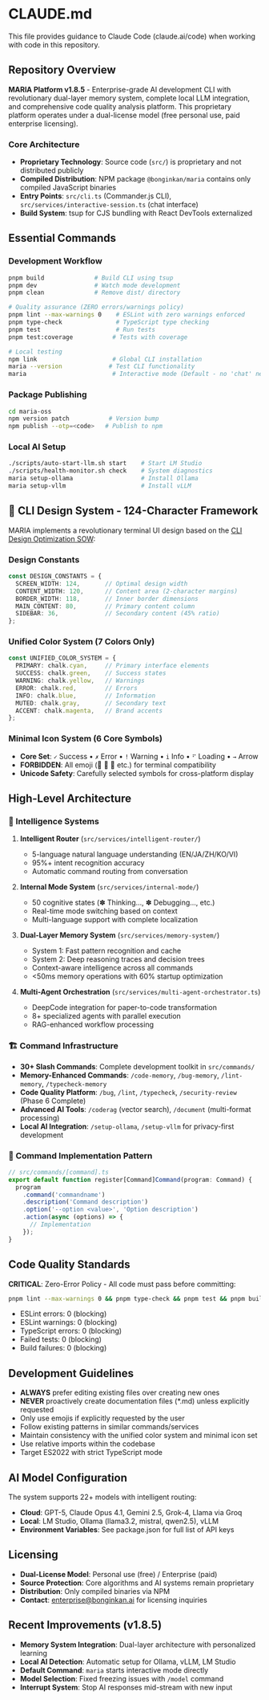 # CLAUDE.md

This file provides guidance to Claude Code (claude.ai/code) when working with code in this repository.

## Repository Overview

**MARIA Platform v1.8.5** - Enterprise-grade AI development CLI with revolutionary dual-layer memory system, complete local LLM integration, and comprehensive code quality analysis platform. This proprietary platform operates under a dual-license model (free personal use, paid enterprise licensing).

### Core Architecture

- **Proprietary Technology**: Source code (`src/`) is proprietary and not distributed publicly
- **Compiled Distribution**: NPM package `@bonginkan/maria` contains only compiled JavaScript binaries
- **Entry Points**: `src/cli.ts` (Commander.js CLI), `src/services/interactive-session.ts` (chat interface)
- **Build System**: tsup for CJS bundling with React DevTools externalized

## Essential Commands

### Development Workflow
```bash
pnpm build              # Build CLI using tsup
pnpm dev                # Watch mode development
pnpm clean              # Remove dist/ directory

# Quality assurance (ZERO errors/warnings policy)
pnpm lint --max-warnings 0    # ESLint with zero warnings enforced
pnpm type-check               # TypeScript type checking
pnpm test                     # Run tests
pnpm test:coverage           # Tests with coverage

# Local testing
npm link                     # Global CLI installation
maria --version             # Test CLI functionality
maria                        # Interactive mode (Default - no 'chat' needed!)
```

### Package Publishing
```bash
cd maria-oss
npm version patch           # Version bump
npm publish --otp=<code>   # Publish to npm
```

### Local AI Setup
```bash
./scripts/auto-start-llm.sh start    # Start LM Studio
./scripts/health-monitor.sh check    # System diagnostics
maria setup-ollama                   # Install Ollama
maria setup-vllm                     # Install vLLM
```

## 🎨 CLI Design System - 124-Character Framework

MARIA implements a revolutionary terminal UI design based on the [CLI Design Optimization SOW](./docs/03-sow/CLI_DESIGN_CHALK_OPTIMIZATION_SOW.md):

### Design Constants
```typescript
const DESIGN_CONSTANTS = {
  SCREEN_WIDTH: 124,       // Optimal design width
  CONTENT_WIDTH: 120,      // Content area (2-character margins)
  BORDER_WIDTH: 118,       // Inner border dimensions
  MAIN_CONTENT: 80,        // Primary content column
  SIDEBAR: 36,             // Secondary content (45% ratio)
};
```

### Unified Color System (7 Colors Only)
```typescript
const UNIFIED_COLOR_SYSTEM = {
  PRIMARY: chalk.cyan,     // Primary interface elements
  SUCCESS: chalk.green,    // Success states
  WARNING: chalk.yellow,   // Warnings
  ERROR: chalk.red,        // Errors
  INFO: chalk.blue,        // Information
  MUTED: chalk.gray,       // Secondary text
  ACCENT: chalk.magenta,   // Brand accents
};
```

### Minimal Icon System (6 Core Symbols)
- **Core Set**: `✓` Success • `✗` Error • `!` Warning • `i` Info • `⠋` Loading • `→` Arrow
- **FORBIDDEN**: All emoji (🚀 🎉 🎨 etc.) for terminal compatibility
- **Unicode Safety**: Carefully selected symbols for cross-platform display

## High-Level Architecture

### 🤖 Intelligence Systems

1. **Intelligent Router** (`src/services/intelligent-router/`)
   - 5-language natural language understanding (EN/JA/ZH/KO/VI)
   - 95%+ intent recognition accuracy
   - Automatic command routing from conversation

2. **Internal Mode System** (`src/services/internal-mode/`)
   - 50 cognitive states (✽ Thinking…, ✽ Debugging…, etc.)
   - Real-time mode switching based on context
   - Multi-language support with complete localization

3. **Dual-Layer Memory System** (`src/services/memory-system/`)
   - System 1: Fast pattern recognition and cache
   - System 2: Deep reasoning traces and decision trees
   - Context-aware intelligence across all commands
   - <50ms memory operations with 60% startup optimization

4. **Multi-Agent Orchestration** (`src/services/multi-agent-orchestrator.ts`)
   - DeepCode integration for paper-to-code transformation
   - 8+ specialized agents with parallel execution
   - RAG-enhanced workflow processing

### 🏗️ Command Infrastructure

- **30+ Slash Commands**: Complete development toolkit in `src/commands/`
- **Memory-Enhanced Commands**: `/code-memory`, `/bug-memory`, `/lint-memory`, `/typecheck-memory`
- **Code Quality Platform**: `/bug`, `/lint`, `/typecheck`, `/security-review` (Phase 6 Complete)
- **Advanced AI Tools**: `/coderag` (vector search), `/document` (multi-format processing)
- **Local AI Integration**: `/setup-ollama`, `/setup-vllm` for privacy-first development

### 📐 Command Implementation Pattern

```typescript
// src/commands/[command].ts
export default function register[Command]Command(program: Command) {
  program
    .command('commandname')
    .description('Command description')
    .option('--option <value>', 'Option description')
    .action(async (options) => {
      // Implementation
    });
}
```

## Code Quality Standards

**CRITICAL**: Zero-Error Policy - All code must pass before committing:
```bash
pnpm lint --max-warnings 0 && pnpm type-check && pnpm test && pnpm build
```

- ESLint errors: 0 (blocking)
- ESLint warnings: 0 (blocking)
- TypeScript errors: 0 (blocking)
- Failed tests: 0 (blocking)
- Build failures: 0 (blocking)

## Development Guidelines

- **ALWAYS** prefer editing existing files over creating new ones
- **NEVER** proactively create documentation files (*.md) unless explicitly requested
- Only use emojis if explicitly requested by the user
- Follow existing patterns in similar commands/services
- Maintain consistency with the unified color system and minimal icon set
- Use relative imports within the codebase
- Target ES2022 with strict TypeScript mode

## AI Model Configuration

The system supports 22+ models with intelligent routing:
- **Cloud**: GPT-5, Claude Opus 4.1, Gemini 2.5, Grok-4, Llama via Groq
- **Local**: LM Studio, Ollama (llama3.2, mistral, qwen2.5), vLLM
- **Environment Variables**: See package.json for full list of API keys

## Licensing

- **Dual-License Model**: Personal use (free) / Enterprise (paid)
- **Source Protection**: Core algorithms and AI systems remain proprietary
- **Distribution**: Only compiled binaries via NPM
- **Contact**: enterprise@bonginkan.ai for licensing inquiries

## Recent Improvements (v1.8.5)

- **Memory System Integration**: Dual-layer architecture with personalized learning
- **Local AI Detection**: Automatic setup for Ollama, vLLM, LM Studio
- **Default Command**: `maria` starts interactive mode directly
- **Model Selection**: Fixed freezing issues with `/model` command
- **Interrupt System**: Stop AI responses mid-stream with new input